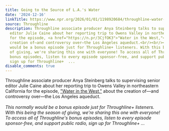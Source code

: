 ```yaml
---
title: Going to the Source of L.A.'s Water
date: '2024-12-16'
linkTitle: https://www.npr.org/2026/01/01/1198920684/throughline-water-in-the-west-behind-the-scenes
source: Throughline
description: Throughline associate producer Anya Steinberg talks to supervising senior
  editor Julie Caine about her reporting trip to Owens Valley in northeastern California
  for the episode, <a href="https://n.pr/3CjfOK3">"Water in the West,"</a> about the
  creation of—and controversy over—the Los Angeles aqueduct.<br/><br/><em>This normally
  would be a bonus episode just for Throughline+ listeners. With this being the season
  of giving, we're sharing this one with everyone! To access all of Throughline's
  bonus episodes, listen to every episode sponsor-free, and support public radio,
  sign up for Throughline+  ...
disable_comments: true
---
```

Throughline associate producer Anya Steinberg talks to supervising senior editor Julie Caine about her reporting trip to Owens Valley in northeastern California for the episode, <a href="https://n.pr/3CjfOK3">"Water in the West,"</a> about the creation of—and controversy over—the Los Angeles aqueduct.<br/><br/><em>This normally would be a bonus episode just for Throughline+ listeners. With this being the season of giving, we're sharing this one with everyone! To access all of Throughline's bonus episodes, listen to every episode sponsor-free, and support public radio, sign up for Throughline+  ...
